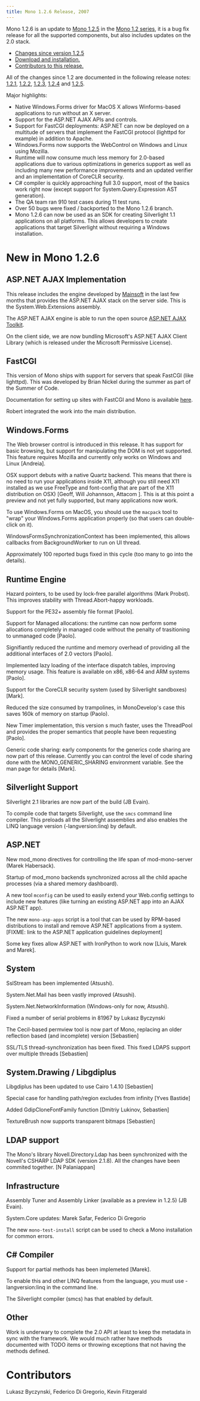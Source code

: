 ```yaml
---
title: Mono 1.2.6 Release, 2007
---
```


Mono 1.2.6 is an update to [Mono 1.2.5](http://www.go-mono.com/archive/1.2.5) in the [Mono 1.2 series](http://www.go-mono.com/archive/1.2), it is a bug fix release for all the supported components, but also includes updates on the 2.0 stack.

-   [Changes since version 1.2.5](#changes)
-   [Download and installation.](#install)
-   [Contributors to this release.](#contributors)

All of the changes since 1.2 are documented in the following release notes: [1.2.1](http://www.go-mono.com/archive/1.2.1), [1.2.2](http://www.go-mono.com/archive/1.2.2), [1.2.3](http://www.go-mono.com/archive/1.2.3), [1.2.4](http://www.go-mono.com/archive/1.2.4) and [1.2.5](http://www.go-mono.com/archive/1.2.5).

Major highlights:

-   Native Windows.Forms driver for MacOS X allows Winforms-based applications to run without an X server.
-   Support for the ASP.NET AJAX APIs and controls.
-   Support for FastCGI deployments: ASP.NET can now be deployed on a multitude of servers that implement the FastCGI protocol (lighttpd for example) in addition to Apache.
-   Windows.Forms now supports the WebControl on Windows and Linux using Mozilla.
-   Runtime will now consume much less memory for 2.0-based applications due to various optimizations in generics support as well as including many new performance improvements and an updated verifier and an implementation of CoreCLR security.
-   C# compiler is quickly approaching full 3.0 support, most of the basics work right now (except support for System.Query.Expression AST generation).
-   The QA team ran 910 test cases during 11 test runs.
-   Over 50 bugs were fixed / backported to the Mono 1.2.6 branch.
-   Mono 1.2.6 can now be used as an SDK for creating Silverlight 1.1 applications on all platforms. This allows developers to create applications that target Silverlight without requiring a Windows installation.

New in Mono 1.2.6
=================

ASP.NET AJAX Implementation
---------------------------

This release includes the engine developed by [Mainsoft](http://www.mainsoft.com/) in the last few months that provides the ASP.NET AJAX stack on the server side. This is the System.Web.Extensions assembly.

The ASP.NET AJAX engine is able to run the open source [ASP.NET AJAX Toolkit](http://ajax.asp.net/ajaxtoolkit/).

On the client side, we are now bundling Microsoft's ASP.NET AJAX Client Library (which is released under the Microsoft Permissive License).

FastCGI
-------

This version of Mono ships with support for servers that speak FastCGI (like lighttpd). This was developed by Brian Nickel during the summer as part of the Summer of Code.

Documentation for setting up sites with FastCGI and Mono is available [here](/FastCGI).

Robert integrated the work into the main distribution.

Windows.Forms
-------------

The Web browser control is introduced in this release. It has support for basic browsing, but support for manipulating the DOM is not yet supported. This feature requires Mozilla and currently only works on Windows and Linux [Andreia].

OSX support debuts with a native Quartz backend. This means that there is no need to run your applications inside X11, although you still need X11 installed as we use FreeType and font-config that are part of the X11 distribution on OSX) [Geoff, Will Johannson, Attacom ]. This is at this point a preview and not yet fully supported, but many applications now work.

To use Windows.Forms on MacOS, you should use the `macpack` tool to "wrap" your Windows.Forms application properly (so that users can double-click on it).

WindowsFormsSynchronizationContext has been implemented, this allows callbacks from BackgroundWorker to run on UI thread.

Approximately 100 reported bugs fixed in this cycle (too many to go into the details).

Runtime Engine
--------------

Hazard pointers, to be used by lock-free parallel algorithms (Mark Probst). This improves stability with Thread.Abort-happy workloads.

Support for the PE32+ assembly file format [Paolo].

Support for Managed allocations: the runtime can now perform some allocations completely in managed code without the penalty of trasitioning to unmanaged code [Paolo].

Signifiantly reduced the runtime and memory overhead of providing all the additional interfaces of 2.0 vectors [Paolo].

Implemented lazy loading of the interface dispatch tables, improving memory usage. This feature is available on x86, x86-64 and ARM systems [Paolo].

Support for the CoreCLR security system (used by Silverlight sandboxes) [Mark].

Reduced the size consumed by trampolines, in MonoDevelop's case this saves 160k of memory on startup (Paolo).

New Timer implementation, this version s much faster, uses the ThreadPool and provides the proper semantics that people have been requesting [Paolo].

Generic code sharing: early components for the generics code sharing are now part of this release. Currently you can control the level of code sharing done with the MONO_GENERIC_SHARING environment variable. See the man page for details [Mark].

Silverlight Support
-------------------

Silverlight 2.1 libraries are now part of the build (JB Evain).

To compile code that targets Silverlight, use the `smcs` command line compiler. This preloads all the Silverlight assemblies and also enables the LINQ language version (-langversion:linq) by default.

ASP.NET
-------

New mod_mono directives for controlling the life span of mod-mono-server (Marek Habersack).

Startup of mod_mono backends synchronized across all the child apache processes (via a shared memory dashboard).

A new tool `mconfig` can be used to easily extend your Web.config settings to include new features (like turning an existing ASP.NET app into an AJAX ASP.NET app).

The new `mono-asp-apps` script is a tool that can be used by RPM-based distributions to install and remove ASP.NET applications from a system. [FIXME: link to the ASP.NET application guidelines deployment]

Some key fixes allow ASP.NET with IronPython to work now [Lluis, Marek and Marek].

System
------

SslStream has been implemented (Atsushi).

System.Net.Mail has been vastly improved (Atsushi).

System.Net.NetworkInformation (Windows-only for now, Atsushi).

Fixed a number of serial problems in 81967 by Lukasz Byczynski

The Cecil-based permview tool is now part of Mono, replacing an older reflection based (and incomplete) version [Sebastien]

SSL/TLS thread-synchronization has been fixed. This fixed LDAPS support over multiple threads [Sebastien]

System.Drawing / Libgdiplus
---------------------------

Libgdiplus has been updated to use Cairo 1.4.10 [Sebastien]

Special case for handling path/region excludes from infinity [Yves Bastide]

Added GdipCloneFontFamily function [Dmitriy Lukinov, Sebastien]

TextureBrush now supports transparent bitmaps [Sebastien]

LDAP support
------------

The Mono's library Novell.Directory.Ldap has been synchronized with the Novell's CSHARP LDAP SDK (version 2.1.8). All the changes have been commited together. [N Palaniappan]

Infrastructure
--------------

Assembly Tuner and Assembly Linker (available as a preview in 1.2.5) (JB Evain).

System.Core updates: Marek Safar, Federico Di Gregorio

The new `mono-test-install` script can be used to check a Mono installation for common errors.

C# Compiler
------------

Support for partial methods has been implemeted [Marek].

To enable this and other LINQ features from the language, you must use -langversion:linq in the command line.

The Silverlight compiler (smcs) has that enabled by default.

Other
-----

Work is underwary to complete the 2.0 API at least to keep the metadata in sync with the framework. We would much rather have methods documented with TODO items or throwing exceptions that not having the methods defined.

Contributors
============

Lukasz Byczynski, Federico Di Gregorio, Kevin Fitzgerald
